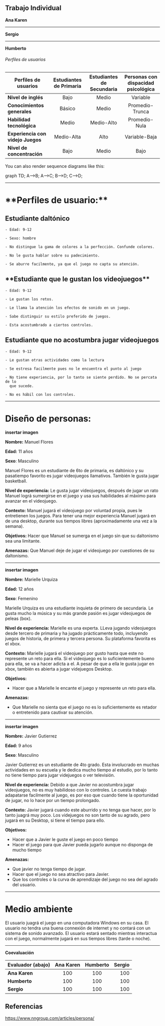 
**Trabajo Individual**
---

**Ana Karen**


--------
**Sergio**


--------
**Humberto**

###### Perfiles de usuarios

| Perfiles de usuarios | Estudiantes de Primaria | Estudiantes de Secundaria | Personas con dispacidad psicológica |
| ------------------|:---------:|:--------:|:-------:|
| **Nivel de inglés** | Bajo | Medio | Variable  |
| **Conocimientos generales** | Básico | Medio | Promedio-Trunca |
| **Habilidad tecnológica** | Medio | Medio-Alto | Promedio-Nula | 
| **Experiencia con videjo Juegos** | Medio-Alta | Alto | Variable-Baja | 
| **Nivel de concentración** | Bajo | Medio | Bajo | 


You can also render sequence diagrams like this:

graph TD;
    A-->B;
    A-->C;
    B-->D;
    C-->D;

--------


<h1> **Perfiles de usuario:** </h1>


<h2> Estudiante daltónico </h2>
    
    - Edad: 9-12
    
    - Sexo: hombre
    
    - No distingue la gama de colores a la perfección. Confunde colores.
    
    - No le gusta hablar sobre su padecimiento.
    
    - Se aburre facilmente, ya que el juego no capta su atención.
    
<h2> **Estudiante que le gustan los videojuegos** </h2>
   
    - Edad: 9-12
    
    - Le gustan los retos.
    
    - Le llama la atención los efectos de sonido en un juego.
    
    - Sabe distinguir su estilo preferido de juegos.
    
    - Esta acostumbrado a ciertos controles.

<h2> Estudiante que no acostumbra jugar videojuegos </h2>
    
    - Edad: 9-12
    
    - Le gustan otras actividades como la lectura
    
    - Se estresa facilmente pues no le encuentra el punto al juego
    
    - No tiene experiencia, por lo tanto se siente perdido. No se percata de lo 
      que sucede.
    
    - No es hábil con los controles.


---
<h1> Diseño de personas: </h1>

 **insertar imagen**
 
 **Nombre:** Manuel Flores
 
 **Edad:** 11 años
 
 **Sexo**: Masculino
 
 Manuel Flores es un estudiante de 6to de primaria, es daltónico y su pasatiempo
 favorito es jugar videojuegos llamativos. También le gusta jugar basketball. 
 
 **Nivel de experiencia:** Le gusta jugar videojuegos, después de jugar un rato 
 Manuel lográ sumergirse en el juego y usa sus habilidades al máximo para avanzar
 en el videojuego.
 
 **Contexto:** 
 Manuel jugará el videojuego por voluntad propia, pues le entretienen los juegos.
 Para tener una mejor experiencia Manuel jugará en de una desktop, durante sus 
 tiempos libres (aproximadamente una vez a la semana).
 
 **Objetivos:**
 Hacer que Manuel se sumerga en el juego sin que su daltonismo sea una limitante.
 
 **Amenazas:**
 Que Manuel deje de jugar el videojuego por cuestiones de su daltonismo.

---

 **insertar imagen**
 
 **Nombre:** Marielle Urquiza
 
 **Edad:** 12 años
 
 **Sexo**: Femenino
 
 Marielle Urquiza es una estudiante inquieta de primero de secundaria. Le gusta 
 mucho la música y su más grande pasión es jugar videojuegos de peleas (box). 
 
 **Nivel de experiencia:** Marielle es una experta. LLeva jugando videojuegos 
 desde tercero de primaria y ha jugado prácticamente todo, incluyendo juegos de 
 historia, de primera y tercera persona. Su plataforma favorita es el xbox. 
 
 **Contexto:** 
 Marielle jugará el videojuego por gusto hasta que este no represente un reto 
 para ella. Si el videojuego es lo suficientemente bueno para ella, se va a 
 hacer adicta a el. A pesar de que a ella le gusta jugar en xbox, 
 también es abierta a jugar videjuegos Desktop. 
 
 **Objetivos:**
 - Hacer que a Marielle le encante el juego y represente un reto para ella.
 
 **Amenazas:**
 - Que Marielle no sienta que el juego no es lo suficientemente es retador o 
 entretenido para cautivar su atención.
 
 ---

 **insertar imagen**
 
 **Nombre:** Javier Gutierrez
 
 **Edad:** 9 años
 
 **Sexo**: Masculino
 
 Javier Gutierrez es un estudiante de 4to grado. Esta involucrado en muchas 
 actividades en su escuela y le dedica mucho tiempo al estudio, por lo tanto no
 tiene tiempo para jugar videjuegos o ver televisión.
 
 **Nivel de experiencia:** Debido a que Javier no acostumbra jugar videojuegos, 
 no es muy habilidoso con lo controles. Le cuesta trabajo adapatarse facilmente
 al juego, es por eso que cuando tiene la oportunidad de jugar, no lo hace 
 por un tiempo prolongado. 
 
 **Contexto:** 
 Javier jugará cuando este aburrido y no tenga que hacer, por lo tanto juagrá
 muy poco. Los videjuegos no son tanto de su agrado, pero jugará en su Desktop,
 si tiene el tiempo para ello.
 
 **Objetivos:**
 - Hacer que a Javier le guste el juego en poco tiempo
 - Hacer el juego para que Javier pueda jugarlo aunque no disponga de mucho
  tiempo
 
 **Amenazas:**
 - Que javier no tenga tiempo de jugar.
 - Hacer que el juego no sea atractivo para Javier.
 - Que los controles o la curva de aprendizaje del juego no sea del agrado del
  usuario. 
 
---
<h1> Medio ambiente </h1>

El usuario juagrá el juego en una computadora Windows en su casa. El usuario no 
tendra una buena connexión de internet y no contará con un sistema de sonido 
avanzado. El usuario estará sentado mientras interactua con el juego, normalmente
jugará en sus tiempos libres (tarde o noche).


---
**Coevaluación**

| Evaluador (abajo) | Ana Karen | Humberto | Sergio |
| ------------------|:---------:|:--------:|-------:|
| **Ana Karen** | 100 | 100 | 100  |
| **Humberto** | 100 | 100 | 100 |
| **Sergio** | 100 | 100 | 100 | 


**Referencias**
---
https://www.nngroup.com/articles/persona/